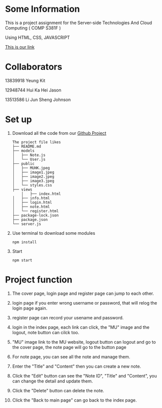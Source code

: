 # Some Information
This is a project assignment for the Server-side Technologies And Cloud Computing ( COMP S381F ) 

Using HTML, CSS, JAVASCRIPT

[This is our link](https://three81project-group24.onrender.com)

# Collaborators
13839918 Yeung Kit

12948744 Hui Ka Hei Jason

13513586 Li Jun Sheng Johnson

# Set up 
1. Download all the code from our [Github Project](https://github.com/JohnsonLJS/381project_group24)
	```
   The project file likes
	├── README.md
	├── models
 	│   ├── Note.js
	│   └── User.js
	├── public
	│   ├── MUHK.jpeg
	│   ├── image1.jpeg
	│   ├── image2.jpeg
 	│   ├── image3.jpeg
	│   └── styles.css
	├──	views
    	│	├── index.html
   	│ 	├── info.html
   	│ 	├── login.html
	│	├── note.html 
	│	└── register.html
	├── package-lock.json
	├── package.json
	└── server.js
    ```
3. Use terminal to download some modules
	```
 	npm install
	```

4. Start
	```
	npm start
	```
 # Project function
 1. The cover page, login page and register page can jump to each other.

 2. login page if you enter wrong username or password, that will relog the login page again.

 3. register page can record your usename and password.

 4. login in the index page, each link can click, the "MU" image and the logout, note button can cilck too.

 5. "MU" image link to the MU website, logout button can logout and go to the cover page, the note page will go to the button page
 
 6. For note page, you can see all the note and manage them.
 
 7. Enter the "Title" and "Content" then you can create a new note.
 
 8. Click the "Edit" button can see the "Note ID", "Title" and "Content", you can change the detail and update them.
 
 9. Click the "Delete" button can delete the note.
 
 10. Click the "Back to main page" can go back to the index page.
     
   
 
	
